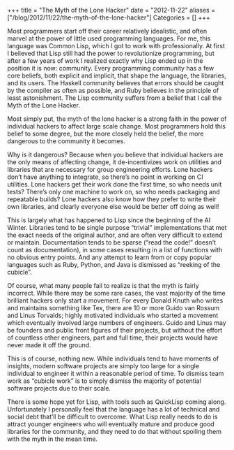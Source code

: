 +++
title = "The Myth of the Lone Hacker"
date = "2012-11-22"
aliases = ["/blog/2012/11/22/the-myth-of-the-lone-hacker"]
Categories = []
+++

Most programmers start off their career relatively idealistic, and often marvel at the power of little used programming languages. For me, this language was Common Lisp, which I got to work with professionally. At first I believed that Lisp still had the power to revolutionize programming, but after a few years of work I realized exactly why Lisp ended up in the position it is now: community. Every programming community has a few core beliefs, both explicit and implicit, that shape the language, the libraries, and its users. The Haskell community believes that errors should be caught by the compiler as often as possible, and Ruby believes in the principle of least astonishment. The Lisp community suffers from a belief that I call the Myth of the Lone Hacker.

Most simply put, the myth of the lone hacker is a strong faith in the power of individual hackers to affect large scale change. Most programmers hold this belief to some degree, but the more closely held the belief, the more dangerous to the community it becomes.

Why is it dangerous? Because when you believe that individual hackers are the only means of affecting change, it de-incentivizes work on utilities and libraries that are necessary for group engineering efforts. Lone hackers don’t have anything to integrate, so there’s no point in working on CI utilities. Lone hackers get their work done the first time, so who needs unit tests? There’s only one machine to work on, so who needs packaging and repeatable builds? Lone hackers also know how they prefer to write their own libraries, and clearly everyone else would be better off doing as well!

This is largely what has happened to Lisp since the beginning of the AI Winter. Libraries tend to be single purpose “trivial” implementations that met the exact needs of the original author, and are often very difficult to extend or maintain. Documentation tends to be sparse (“read the code!” doesn’t count as documentation), in some cases resulting in a list of functions with no obvious entry points. And any attempt to learn from or copy popular languages such as Ruby, Python, and Java is dismissed as “reeking of the cubicle”.

Of course, what many people fail to realize is that the myth is fairly incorrect. While there may be some rare cases, the vast majority of the time brilliant hackers only start a movement. For every Donald Knuth who writes and maintains something like Tex, there are 10 or more Guido van Rossum and Linus Torvalds; highly motivated individuals who started a movement which eventually involved large numbers of engineers. Guido and Linus may be founders and public front figures of their projects, but without the effort of countless other engineers, part and full time, their projects would have never made it off the ground.

This is of course, nothing new. While individuals tend to have moments of insights, modern software projects are simply too large for a single individual to engineer it within a reasonable period of time. To dismiss team work as “cubicle work” is to simply dismiss the majority of potential software projects due to their scale.

There is some hope yet for Lisp, with tools such as QuickLisp coming along. Unfortunately I personally feel that the language has a lot of technical and social debt that’ll be difficult to overcome. What Lisp really needs to do is attract younger engineers who will eventually mature and produce good libraries for the community, and they need to do that without spoiling them with the myth in the mean time.
